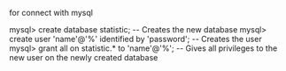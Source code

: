 for connect with mysql

mysql> create database statistic; -- Creates the new database
mysql> create user 'name'@'%' identified by 'password'; -- Creates the user
mysql> grant all on statistic.* to 'name'@'%'; -- Gives all privileges to the new user on the newly created database
